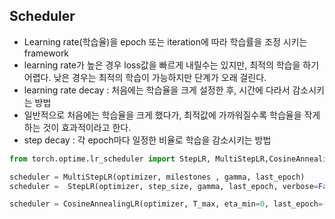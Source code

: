 ## Scheduler

- Learning rate(학습율)을 epoch 또는 iteration에 따라 학습률을 조정 시키는 framework
- learning rate가 높은 경우 loss값을 빠르게 내릴수는 있지만, 최적의 학습을 하기 어렵다. 낮은 경우는 최적의 학습이 가능하지만 단계가 오래 걸린다.
- learning rate decay : 처음에는 학습율을 크게 설정한 후, 시간에 다라서 감소시키는 방법
- 일반적으로 처음에는 학습율을 크게 했다가, 최적값에 가까워질수록 학습율을 작게하는 것이 효과적이라고 한다.
- step decay : 각 epoch마다 일정한 비율로 학습을 감소시키는 방법

```python
from torch.optime.lr_scheduler import StepLR, MultiStepLR,CosineAnnealingLR

scheduler = MultiStepLR(optimizer, milestones , gamma, last_epoch)
scheduler =  StepLR(optimizer, step_size, gamma, last_epoch, verbose=False)

scheduler = CosineAnnealingLR(optimizer, T_max, eta_min=0, last_epoch=-1, verbose=False)
```
